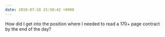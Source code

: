 ```yaml
---
date: 2018-07-10 15:58:42 +0900
---
```

How did I get into the position where I needed to read a 170+ page contract by the end of the day?

